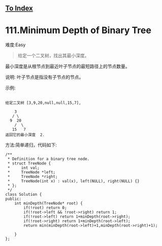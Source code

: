 [To Index](/index.md)
---
# 111.Minimum Depth of Binary Tree
难度:Easy
> 给定一个二叉树，找出其最小深度。

最小深度是从根节点到最近叶子节点的最短路径上的节点数量。

说明: 叶子节点是指没有子节点的节点。

示例:
```

给定二叉树 [3,9,20,null,null,15,7],

    3
   / \
  9  20
    /  \
   15   7
返回它的最小深度  2.
```

方法:简单递归，代码如下:


```
/**
 * Definition for a binary tree node.
 * struct TreeNode {
 *     int val;
 *     TreeNode *left;
 *     TreeNode *right;
 *     TreeNode(int x) : val(x), left(NULL), right(NULL) {}
 * };
 */
class Solution {
public:
    int minDepth(TreeNode* root) {
        if(!root) return 0;
        if(!root->left && !root->right) return 1;
        if(!root->left) return 1+minDepth(root->right);
        if(!root->right) return 1+minDepth(root->left);
        return min(minDepth(root->left)+1,minDepth(root->right)+1);

    }
};
```
